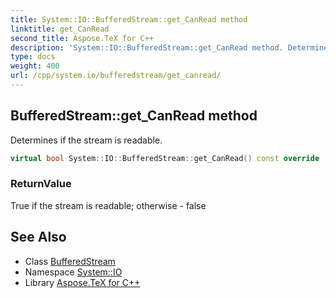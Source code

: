 ```yaml
---
title: System::IO::BufferedStream::get_CanRead method
linktitle: get_CanRead
second_title: Aspose.TeX for C++
description: 'System::IO::BufferedStream::get_CanRead method. Determines if the stream is readable in C++.'
type: docs
weight: 400
url: /cpp/system.io/bufferedstream/get_canread/
---
```

## BufferedStream::get_CanRead method


Determines if the stream is readable.

```cpp
virtual bool System::IO::BufferedStream::get_CanRead() const override
```


### ReturnValue

True if the stream is readable; otherwise - false

## See Also

* Class [BufferedStream](../)
* Namespace [System::IO](../../)
* Library [Aspose.TeX for C++](../../../)
